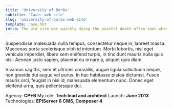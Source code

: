 ```yaml
---
title: 'University of Borås'
subtitle: 'Case: web site'
slug: 'university-of-boras-web-site'
template: case.hbt
intro: The old site was quickly dying the painful death often seen where sites suffer from a chronic case of IBM WebSphere. The end was near.
---
```

Suspendisse malesuada nulla tempus, consectetur neque in, laoreet massa. Maecenas porta scelerisque nibh id interdum. Morbi lobortis, nisi eget vehicula imperdiet, libero sem eleifend turpis, in tincidunt mauris nulla quis nisl. Aenean justo sapien, placerat eu ornare a, aliquet quis diam.

Vivamus sagittis, sem et ultrices convallis, augue ligula sollicitudin neque, non gravida dui augue vel purus. In hac habitasse platea dictumst. Fusce mauris orci, feugiat in nisi id, malesuada elementum nunc. Donec eget eleifend urna, quis pellentesque dui.

Agency: **CP+B**
My role: **Tech lead and architect**
Launch: **June 2013**
Technologies: **EPiServer 6 CMS, Composer 4**
